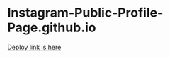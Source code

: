 # Instagram-Public-Profile-Page.github.io
[Deploy link is here](https://chhaya-bobade.github.io/Instagram-Public-Profile-Page.github.io/)
